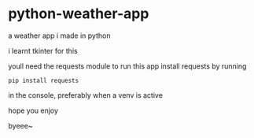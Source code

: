 # python-weather-app

a weather app i made in python

i learnt tkinter for this

youll need the requests module to run this app
install requests by running
```
pip install requests
```
in the console, preferably when a venv is active

hope you enjoy

byeee~